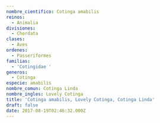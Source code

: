 ```yaml
---
nombre_cientifico: Cotinga amabilis
reinos:
  - Animalia
divisiones:
  - Chordata
clases:
  - Aves
ordenes:
  - Passeriformes
familias:
  - 'Cotingidae '
generos:
  - Cotinga
especie: amabilis
nombre_comun: Cotinga Linda
nombre_ingles: Lovely Cotinga
title: 'Cotinga amabilis, Lovely Cotinga, Cotinga Linda'
draft: false
date: 2017-08-19T02:46:32.000Z
---
```


